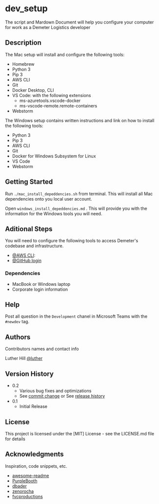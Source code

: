 # dev_setup
The script and Mardown Document will help you configure your computer for work as a Demeter Logistics developer

## Description

The Mac setup will install and configure the following tools:
 * Homebrew
 * Python 3
 * Pip 3
 * AWS CLI
 * Git
 * Docker Desktop, CLI
 * VS Code: with the following extensions
    * ms-azuretools.vscode-docker 
    * ms-vscode-remote.remote-containers
 * Webstorm

The Windows setup contains written instructions and link on how to install the following tools:
 * Python 3
 * Pip 3
 * AWS CLI
 * Git
 * Docker for Windows Subsystem for Linux
 * VS Code
 * Webstorm  

## Getting Started

Run `./mac_install_depeddencies.sh` from terminal. This will install all Mac dependencies onto you local user account.

Open `windows_install_depeddencies.md` . This will provide you with the information for the Windows tools you will need.

## Aditional Steps
You will need to configure the following tools to access Demeter's codebase and infrastructure.

 * [@AWS CLI](https://docs.aws.amazon.com/cli/latest/userguide/cli-chap-configure.html):
 * [@GitHub login](https://docs.github.com/en/github/authenticating-to-github/connecting-to-github-with-ssh)

### Dependencies

* MacBook or Windows laptop
* Corporate login information


## Help

Post all question in the `Development` chanel in Microsoft Teams with the `#newdev` tag.

## Authors

Contributors names and contact info

Luther Hill 
[@luther](https://www.linkedin.com/sweetdatatea)

## Version History

* 0.2
    * Various bug fixes and optimizations
    * See [commit change]() or See [release history]()
* 0.1
    * Initial Release

## License

This project is licensed under the [MIT] License - see the LICENSE.md file for details

## Acknowledgments

Inspiration, code snippets, etc.
* [awesome-readme](https://github.com/matiassingers/awesome-readme)
* [PurpleBooth](https://gist.github.com/PurpleBooth/109311bb0361f32d87a2)
* [dbader](https://github.com/dbader/readme-template)
* [zenorocha](https://gist.github.com/zenorocha/4526327)
* [fvcproductions](https://gist.github.com/fvcproductions/1bfc2d4aecb01a834b46)

